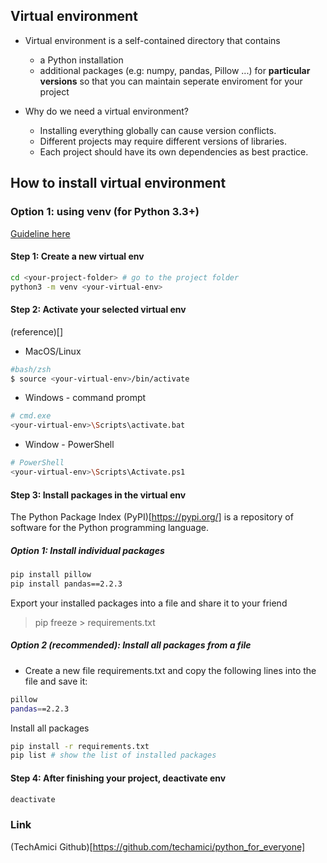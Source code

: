 ## Virtual environment 
- Virtual environment is a self-contained directory that contains
    - a Python installation
    - additional packages (e.g: numpy, pandas, Pillow ...)
for **particular versions** so that you can maintain seperate enviroment for your project

- Why do we need a virtual environment?
    - Installing everything globally can cause version conflicts.
    - Different projects may require different versions of libraries. 
    - Each project should have its own dependencies as best practice.

## How to install virtual environment

### Option 1: using venv (for Python 3.3+) 

[Guideline here](https://docs.python.org/3/library/venv.html#venv-def) 

#### Step 1: Create a new virtual env 
```bash
cd <your-project-folder> # go to the project folder
python3 -m venv <your-virtual-env>
```

#### Step 2: Activate your selected virtual env
(reference)[]

* MacOS/Linux
```bash
#bash/zsh 
$ source <your-virtual-env>/bin/activate
```

* Windows - command prompt 
```bash
# cmd.exe
<your-virtual-env>\Scripts\activate.bat
```

* Window - PowerShell
```bash
# PowerShell
<your-virtual-env>\Scripts\Activate.ps1
```

#### Step 3: Install packages in the virtual env
The Python Package Index (PyPI)[https://pypi.org/] is a repository of software for the Python programming language.

##### Option 1: Install individual packages  
```bash
pip install pillow
pip install pandas==2.2.3
```

Export your installed packages into a file and share it to your friend

> pip freeze > requirements.txt

##### Option 2 (recommended): Install all packages from a file
- Create a new file requirements.txt and copy the following lines into the file and save it:
```bash
pillow
pandas==2.2.3
```
Install all packages
```bash
pip install -r requirements.txt
pip list # show the list of installed packages
```

#### Step 4: After finishing your project, deactivate env
```bash
deactivate
```

### Link 
(TechAmici Github)[https://github.com/techamici/python_for_everyone]
